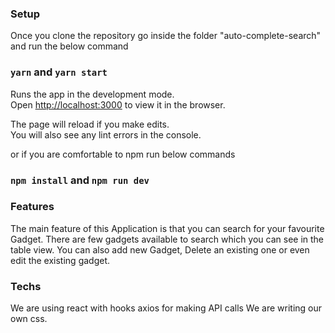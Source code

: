 ### Setup

Once you clone the repository go inside the folder "auto-complete-search" and run the below command
### `yarn` and `yarn start`

Runs the app in the development mode.\
Open [http://localhost:3000](http://localhost:3000) to view it in the browser.

The page will reload if you make edits.\
You will also see any lint errors in the console.

or if you are comfortable to npm run below commands

### `npm install` and `npm run dev`


### Features

The main feature of this Application is that you can search for your favourite Gadget.
There are few gadgets available to search which you can see in the table view.
You can also add new Gadget, Delete an existing one or even edit the existing gadget.

### Techs
We are using react with hooks
axios for making API calls
We are writing our own css.






